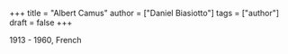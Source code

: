 +++
title = "Albert Camus"
author = ["Daniel Biasiotto"]
tags = ["author"]
draft = false
+++

1913 - 1960, French